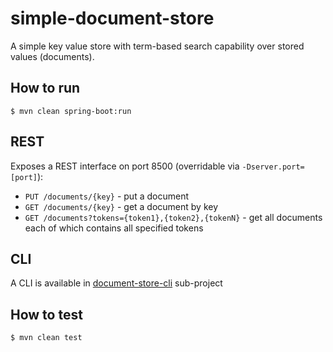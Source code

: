 # simple-document-store

A simple key value store with term-based search capability over stored values (documents).  

## How to run
```
$ mvn clean spring-boot:run
```
## REST
Exposes a REST interface on port 8500 (overridable via `-Dserver.port=[port]`):
- `PUT /documents/{key}` - put a document
- `GET /documents/{key}` - get a document by key
- `GET /documents?tokens={token1},{token2},{tokenN}` - get all documents each of which contains all specified tokens

## CLI
A CLI is available in [document-store-cli](https://github.com/shumsky/simple-document-store/tree/master/document-store-cli) sub-project

## How to test
```
$ mvn clean test
```

